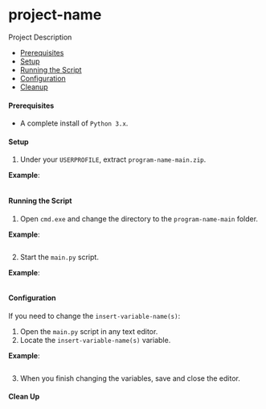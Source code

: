# project-name
Project Description

* [Prerequisites](#prerequisites)
* [Setup](#setup)
* [Running the Script](#running-the-script)
* [Configuration](#configuration)
* [Cleanup](#cleanup)

#### <a name="prerequisites"></a>Prerequisites
* A complete install of `Python 3.x`.

#### <a name="setup"></a>Setup
1. Under your `USERPROFILE`, extract `program-name-main.zip`.

**Example**:
```
```
#### <a name="running-the-script"></a>Running the Script
1. Open `cmd.exe` and change the directory to the `program-name-main` folder.

**Example**:
```
```
2. Start the `main.py` script.

**Example**:
```
```
#### <a name="configuration"></a>Configuration
If you need to change the `insert-variable-name(s)`:

1. Open the `main.py` script in any text editor.
2. Locate the `insert-variable-name(s)` variable.

**Example**:
```
```
3. When you finish changing the variables, save and close the editor.
#### <a name="cleanup"></a>Clean Up
